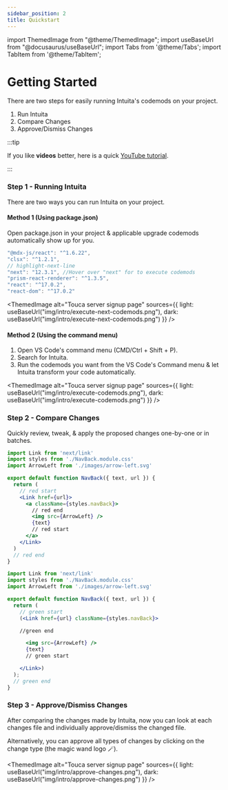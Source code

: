 ```yaml
---
sidebar_position: 2
title: Quickstart
---
```


import ThemedImage from "@theme/ThemedImage";
import useBaseUrl from "@docusaurus/useBaseUrl";
import Tabs from '@theme/Tabs';
import TabItem from '@theme/TabItem';

# Getting Started

There are two steps for easily running Intuita's codemods on your project.
1. Run Intuita
2. Compare Changes
3. Approve/Dismiss Changes

:::tip

If you like **videos** better, here is a quick [YouTube tutorial](https://youtu.be/pEGdu-cpu5k).

:::

### Step 1 -  Running Intuita
There are two ways you can run Intuita on your project.

#### Method 1 (Using package.json)
Open package.json in your project & applicable upgrade codemods automatically show up for you.

```jsx
"@mdx-js/react": "^1.6.22",
"clsx": "^1.2.1",
// highlight-next-line
"next": "12.3.1", //Hover over "next" for to execute codemods
"prism-react-renderer": "^1.3.5",
"react": "^17.0.2",
"react-dom": "^17.0.2"
```
<ThemedImage
  alt="Touca server signup page"
  sources={{
    light: useBaseUrl("img/intro/execute-next-codemods.png"),
    dark: useBaseUrl("img/intro/execute-next-codemods.png")
  }}
/>


#### Method 2 (Using the command menu)

1. Open VS Code's command menu (CMD/Ctrl + Shift + P).
2. Search for Intuita.
3. Run the codemods you want from the VS Code's Command menu & let Intuita transform your code automatically.

<ThemedImage
  alt="Touca server signup page"
  sources={{
    light: useBaseUrl("img/intro/execute-codemods.png"),
    dark: useBaseUrl("img/intro/execute-codemods.png")
  }}
/>


### Step 2 - Compare Changes
Quickly review, tweak, & apply the proposed changes one-by-one or in batches.

<Tabs>
<TabItem value="before-changes" label="Before Changes" default>

```jsx  title="Before Change"
import Link from 'next/link'
import styles from './NavBack.module.css'
import ArrowLeft from './images/arrow-left.svg'

export default function NavBack({ text, url }) {
  return (
    // red start
    <Link href={url}>
      <a className={styles.navBack}>
        // red end
        <img src={ArrowLeft} />
        {text}
        // red start
      </a>
    </Link>
  )
  // red end
}
```

</TabItem>

<TabItem value="after-changes" label="After Changes" default>

```jsx  title="After Change"
import Link from 'next/link'
import styles from './NavBack.module.css'
import ArrowLeft from './images/arrow-left.svg'

export default function NavBack({ text, url }) {
  return (
    // green start
    (<Link href={url} className={styles.navBack}>

    //green end

      <img src={ArrowLeft} />
      {text}
      // green start

    </Link>)
  );
  // green end
}
```

</TabItem>

</Tabs>

### Step 3 - Approve/Dismiss Changes

After comparing the changes made by Intuita, now you can look at each changes file and individually approve/dismiss the changed file.

Alternatively, you can approve all types of changes by clicking on the change type (the magic wand logo 🪄).

<ThemedImage
  alt="Touca server signup page"
  sources={{
    light: useBaseUrl("img/intro/approve-changes.png"),
    dark: useBaseUrl("img/intro/approve-changes.png")
  }}
/>



